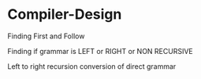 # Compiler-Design

Finding First and Follow<br>

Finding if grammar is LEFT or RIGHT or NON RECURSIVE<br>

Left to right recursion conversion of direct grammar
